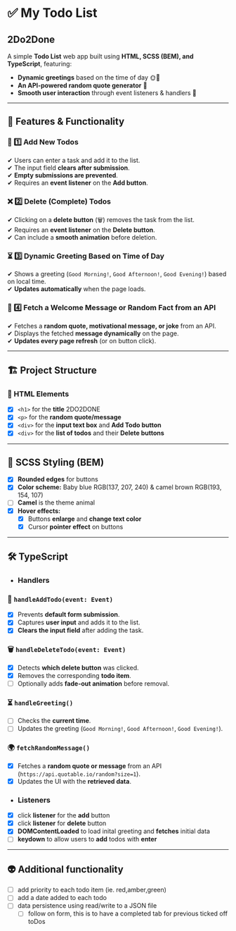 # ✅ My Todo List
## 2Do2Done

A simple **Todo List** web app built using **HTML, SCSS (BEM), and TypeScript**, featuring:
- **Dynamic greetings** based on the time of day 🌞🌙  
- **An API-powered random quote generator** 📝  
- **Smooth user interaction** through event listeners & handlers 🎯  

---

## 📌 Features & Functionality

### 📝 1️⃣ Add New Todos
✔ Users can enter a task and add it to the list.  
✔ The input field **clears after submission**.  
✔ **Empty submissions are prevented**.  
✔ Requires an **event listener** on the **Add button**.  

### ❌ 2️⃣ Delete (Complete) Todos
✔ Clicking on a **delete button** (🗑️) removes the task from the list.  
✔ Requires an **event listener** on the **Delete button**.  
✔ Can include a **smooth animation** before deletion.  

### ⏳ 3️⃣ Dynamic Greeting Based on Time of Day
✔ Shows a greeting (`Good Morning!`, `Good Afternoon!`, `Good Evening!`) based on local time.  
✔ **Updates automatically** when the page loads.  

### 📰 4️⃣ Fetch a Welcome Message or Random Fact from an API
✔ Fetches a **random quote, motivational message, or joke** from an API.  
✔ Displays the fetched **message dynamically** on the page.  
✔ **Updates every page refresh** (or on button click).  

---

## 🏗️ Project Structure

### **📄 HTML Elements**
- [x] `<h1>` for the **title**  2DO2DONE
- [x] `<p>` for the **random quote/message**  
- [x] `<div>` for the **input text box** and **Add Todo button**  
- [x] `<div>` for the **list of todos** and their **Delete buttons**  

---

## 🎨 SCSS Styling (BEM)
- [x] **Rounded edges** for buttons  
- [x] **Color scheme:** Baby blue RGB(137, 207, 240) & camel brown RGB(193, 154, 107)
- [ ] **Camel** is the theme animal   
- [x] **Hover effects:**  
  - [x] Buttons **enlarge** and **change text color**  
  - [x] Cursor **pointer effect** on buttons  

---

## 🛠️ TypeScript 

- ### Handlers

### 📌 `handleAddTodo(event: Event)`
- [x] Prevents **default form submission**.  
- [x] Captures **user input** and adds it to the list.  
- [x] **Clears the input field** after adding the task.  

### 🗑️ `handleDeleteTodo(event: Event)`
- [x] Detects **which delete button** was clicked.  
- [x] Removes the corresponding **todo item**.  
- [ ] Optionally adds **fade-out animation** before removal.  

### ⏳ `handleGreeting()`
- [ ] Checks the **current time**.  
- [ ] Updates the greeting (`Good Morning!`, `Good Afternoon!`, `Good Evening!`).  

### 🌍 `fetchRandomMessage()`
- [x] Fetches a **random quote or message** from an API (`https://api.quotable.io/random?size=1`).  
- [x] Updates the UI with the **retrieved data**.  

- ### Listeners
- [x] click **listener** for the **add** button 
- [x] click **listener** for **delete** button 
- [x] **DOMContentLoaded** to load inital greeting and **fetches** initial data
- [ ] **keydown** to allow users to **add** todos with **enter**

---

## 👽 Additional functionality
- [ ] add priority to each todo item (ie. red,amber,green)
- [ ] add a date added to each todo
- [ ] data persistence using read/write to a JSON file
    - [ ] follow on form, this is to have a completed tab for previous ticked off toDos